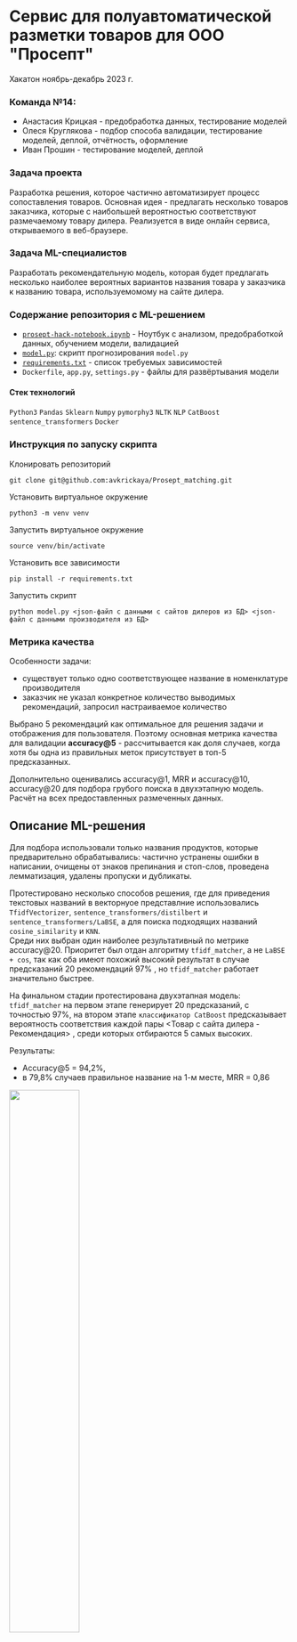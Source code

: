 # Сервис для полуавтоматической разметки товаров для ООО "Просепт"
Хакатон ноябрь-декабрь 2023 г.
### Команда №14:
- Анастасия Крицкая - предобработка данных, тестирование моделей
- Олеся Круглякова - подбор способа валидации, тестирование моделей, деплой, отчётность, оформление
- Иван Прошин - тестирование моделей, деплой

### Задача проекта

Разработка решения, которое частично автоматизирует процесс сопоставления товаров. Основная идея - предлагать несколько товаров заказчика, которые с наибольшей вероятностью соответствуют размечаемому товару дилера.  Реализуется в виде онлайн сервиса, открываемого в веб-браузере.

### Задача ML-специалистов

Разработать рекомендательную модель, которая будет предлагать несколько наиболее вероятных вариантов названия товара у заказчика к названию товара, используемомому на сайте дилера. 

### Содержание репозитория с ML-решением
- [`prosept-hack-notebook.ipynb`](https://github.com/avkrickaya/Prosept_matching/blob/main/Notebook/prosept-hack-notebook.ipynb) - Ноутбук с анализом, предобработкой данных, обучением модели, валидацией 
-  [`model.py`](https://github.com/avkrickaya/Prosept_matching/blob/main/model.py): скрипт прогнозирования `model.py`
-  [`requirements.txt`](https://github.com/avkrickaya/Prosept_matching/blob/main/requirements.txt) - список требуемых зависимостей
-  `Dockerfile`, `app.py`, `settings.py` - файлы для развёртывания модели 



#### Стек технологий
`Python3` `Pandas` `Sklearn` `Numpy` `pymorphy3` `NLTK` `NLP` `CatBoost` `sentence_transformers` `Docker`



### Инструкция по запуску скрипта 

Клонировать репозиторий

```git clone git@github.com:avkrickaya/Prosept_matching.git```   

Установить виртуальное окружение

```python3 -m venv venv```

Запустить виртуальное окружение

```source venv/bin/activate```

Установить все зависимости

```pip install -r requirements.txt```

Запустить скрипт

```python model.py <json-файл с данными с сайтов дилеров из БД> <json-файл с данными производителя из БД>```


### Метрика качества
Особенности задачи:
- существует только одно соответствующее название в номенклатуре производителя
- заказчик не указал конкретное количество выводимых рекомендаций, запросил настраиваемое количество

Выбрано 5 рекомендаций как оптимальное для решения задачи и отображения для пользователя. Поэтому основная метрика качества для валидации  **accuracy@5** - рассчитывается как доля случаев, когда хотя бы одна из правильных меток присутствует в топ-5 предсказанных.  

Дополнительно оценивались accuracy@1, MRR и accuracy@10, accuracy@20 для подбора грубого поиска в двухэтапную модель. Расчёт  на всех предоставленных размеченных данных.


## Описание ML-решения 

Для подбора использовали только названия продуктов, которые предварительно обрабатывались: частично устранены ошибки в написании, очищены от знаков препинания и стоп-слов, проведена лемматизация, удалены пропуски и дубликаты.

Протестировано несколько способов решения, где для приведения текстовых названий в векторнуое представлние использовались
`TfidfVectorizer`, `sentence_transformers/distilbert` и `sentence_transformers/LaBSE`, а для поиска подходящих названий `cosine_similarity` и `KNN`.  
Среди них выбран один наиболее результативный по метрике accuracy@20. Приоритет был отдан алгоритму `tfidf_matcher`, а не `LaBSE + cos`, так как оба имеют похожий высокий результат в случае предсказаний 20 рекомендаций  97% , но `tfidf_matcher` работает значительно быстрее.  

На финальном стадии протестирована двухэтапная модель: 
`tfidf_matcher` на первом этапе генерирует 20 предсказаний, с точностью 97%, на втором этапе `классификатор CatBoost` предсказывает вероятность соответствия каждой пары <Товар с сайта дилера - Рекомендация> , среди которых отбираются 5 самых высоких.   



Результаты: 
-  Accuracy@5 = 94,2%, 
- в 79,8% случаев правильное название на 1-м месте, MRR = 0,86
<img src="https://github.com/avkrickaya/Prosept_matching/assets/139965241/fd9044a2-f278-4663-9780-6209d7ca2e00" width="50%" height="50%">




## Взаимодействие 
Взаимодействие с ML- модулем в приложении будет организовано по схеме  Batch deployment:    
Предсказания модели рассчитываются с  заданной периодичностью (или при внесении изменений в базу данных). Мы предполагаем, что запуск будет осуществляться  ежедневно ночью после окончания парсинга. Результат сохраняется в базу данных и предоставляется по запросу пользователя:

![image](https://github.com/avkrickaya/Prosept_matching/assets/139965241/b685a874-c26d-4ace-8187-65d8de78f89c)





 Часть | Действие
----------|----
Backend | Инициируется запуск ML-модуля по расписанию или  после окончания  парсинга|
ML + Backend | ML-модуль взаимодействует с бэкендом для получения данных таблиц marketing_product.csv и 'marketing_dealer.csv' из базы данных |
ML | ML-модуль проводит предобработку данных из таблиц и генерирует для каждой записи 5 рекомендованных названий продуктов, отправляет результаты в базу данных  |
Backend | Сгенерированные данные сохраняются в базе данных |
Frontend | Пользователь кликает на название продукта с целью сделать разметку, данные о рекомендациях приходят из базы данных|
